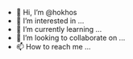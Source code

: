 - 👋 Hi, I’m @hokhos
- 👀 I’m interested in ...
- 🌱 I’m currently learning ...
- 💞️ I’m looking to collaborate on ...
- 📫 How to reach me ...

<!---
hokhos/hokhos is a ✨ special ✨ repository because its `README.md` (this file) appears on your GitHub profile.
You can click the Preview link to take a look at your changes.
--->
